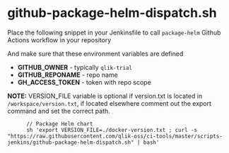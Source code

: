 # github-package-helm-dispatch.sh

Place the following snippet in your Jenkinsfile to call `package-helm` Github Actions workflow in your repository

And make sure that these environment variables are defined
* **GITHUB_OWNER** - typically `qlik-trial`
* **GITHUB_REPONAME** - repo name
* **GH_ACCESS_TOKEN** - token with repo scope

**NOTE:** VERSION_FILE variable is optional if version.txt is located in `/workspace/version.txt`, if located elsewhere comment out the export command and set the correct path.

```Jenkinsfile
      // Package Helm chart
      sh 'export VERSION_FILE=./docker-version.txt ; curl -s "https://raw.githubusercontent.com/qlik-oss/ci-tools/master/scripts-jenkins/github-package-helm-dispatch.sh" | bash'
```

